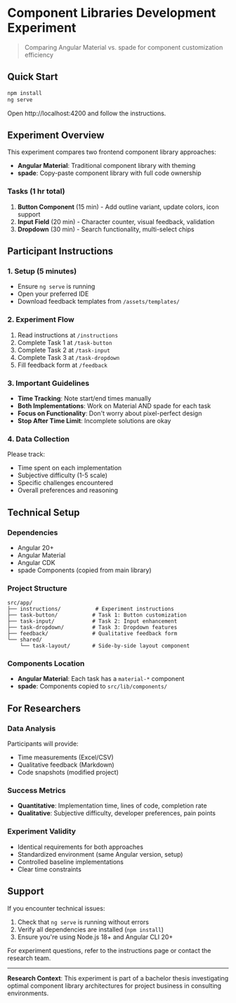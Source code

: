 # Component Libraries Development Experiment

> Comparing Angular Material vs. spade for component customization efficiency

## Quick Start

```bash
npm install
ng serve
```

Open http://localhost:4200 and follow the instructions.

## Experiment Overview

This experiment compares two frontend component library approaches:

- **Angular Material**: Traditional component library with theming
- **spade**: Copy-paste component library with full code ownership

### Tasks (1 hr total)

1. **Button Component** (15 min) - Add outline variant, update colors, icon support
2. **Input Field** (20 min) - Character counter, visual feedback, validation
3. **Dropdown** (30 min) - Search functionality, multi-select chips

## Participant Instructions

### 1. Setup (5 minutes)

- Ensure `ng serve` is running
- Open your preferred IDE
- Download feedback templates from `/assets/templates/`

### 2. Experiment Flow

1. Read instructions at `/instructions`
2. Complete Task 1 at `/task-button`
3. Complete Task 2 at `/task-input`
4. Complete Task 3 at `/task-dropdown`
5. Fill feedback form at `/feedback`

### 3. Important Guidelines

- **Time Tracking**: Note start/end times manually
- **Both Implementations**: Work on Material AND spade for each task
- **Focus on Functionality**: Don't worry about pixel-perfect design
- **Stop After Time Limit**: Incomplete solutions are okay

### 4. Data Collection

Please track:

- Time spent on each implementation
- Subjective difficulty (1-5 scale)
- Specific challenges encountered
- Overall preferences and reasoning

## Technical Setup

### Dependencies

- Angular 20+
- Angular Material
- Angular CDK
- spade Components (copied from main library)

### Project Structure

```
src/app/
├── instructions/           # Experiment instructions
├── task-button/           # Task 1: Button customization
├── task-input/            # Task 2: Input enhancement
├── task-dropdown/         # Task 3: Dropdown features
├── feedback/              # Qualitative feedback form
└── shared/
    └── task-layout/       # Side-by-side layout component
```

### Components Location

- **Angular Material**: Each task has a `material-*` component
- **spade**: Components copied to `src/lib/components/`

## For Researchers

### Data Analysis

Participants will provide:

- Time measurements (Excel/CSV)
- Qualitative feedback (Markdown)
- Code snapshots (modified project)

### Success Metrics

- **Quantitative**: Implementation time, lines of code, completion rate
- **Qualitative**: Subjective difficulty, developer preferences, pain points

### Experiment Validity

- Identical requirements for both approaches
- Standardized environment (same Angular version, setup)
- Controlled baseline implementations
- Clear time constraints

## Support

If you encounter technical issues:

1. Check that `ng serve` is running without errors
2. Verify all dependencies are installed (`npm install`)
3. Ensure you're using Node.js 18+ and Angular CLI 20+

For experiment questions, refer to the instructions page or contact the research team.

---

**Research Context**: This experiment is part of a bachelor thesis investigating optimal component library architectures for project business in consulting environments.

